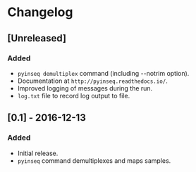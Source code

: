 # Changelog

## [Unreleased]
### Added
- `pyinseq demultiplex` command (including --notrim option).
- Documentation at `http://pyinseq.readthedocs.io/`.
- Improved logging of messages during the run.
- `log.txt` file to record log output to file.

## [0.1] - 2016-12-13
### Added
- Initial release.
- `pyinseq` command demultiplexes and maps samples.
